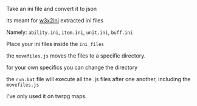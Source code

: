 Take an ini file and convert it to json

its meant for [w3x2lni](https://github.com/sumneko/w3x2lni) extracted ini files

Namely: `ability.ini`, `item.ini`, `unit.ini`, `buff.ini`

Place your ini files inside the `ini_files`

the `movefiles.js` moves the files to a specific directory.

for your own specifics you can change the directory

the `run.bat` file will execute all the .js files after one another, including the `movefiles.js`

I've only used it on twrpg maps.